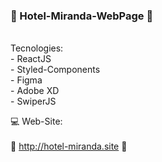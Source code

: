 ### 🏨 Hotel-Miranda-WebPage 🏨
<br/>
Tecnologies: 
<br/>
- ReactJS <br/>
- Styled-Components <br/>
- Figma <br/>
- Adobe XD <br/>
- SwiperJS <br/>


💻 Web-Site: 
<br/>
<br/>
🚀 http://hotel-miranda.site 🚀


